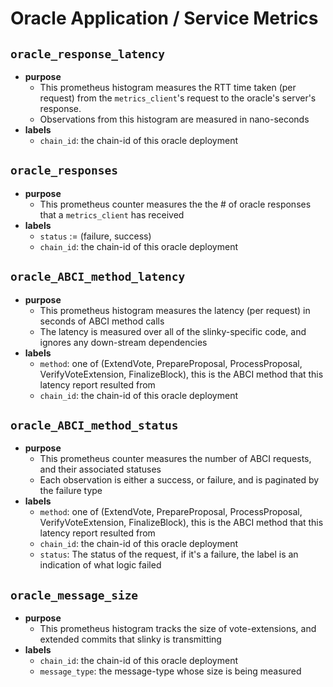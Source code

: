 # Oracle Application / Service Metrics

## `oracle_response_latency`

* **purpose**
    * This prometheus histogram measures the RTT time taken (per request) from the `metrics_client`'s request to the oracle's server's response.
    * Observations from this histogram are measured in nano-seconds
* **labels**
    * `chain_id`: the chain-id of this oracle deployment

## `oracle_responses`

* **purpose**
    * This prometheus counter measures the the # of oracle responses that a `metrics_client` has received
* **labels**
    * `status` := (failure, success)
    * `chain_id`: the chain-id of this oracle deployment

## `oracle_ABCI_method_latency`

* **purpose**
    * This prometheus histogram measures the latency (per request) in seconds of ABCI method calls
    * The latency is measured over all of the slinky-specific code, and ignores any down-stream dependencies
* **labels**
    * `method`: one of (ExtendVote, PrepareProposal, ProcessProposal, VerifyVoteExtension, FinalizeBlock), this is the ABCI method that this latency report resulted from
    * `chain_id`: the chain-id of this oracle deployment

## `oracle_ABCI_method_status`

* **purpose**
    * This prometheus counter measures the number of ABCI requests, and their associated statuses
    * Each observation is either a success, or failure, and is paginated by the failure type
* **labels**
    * `method`: one of (ExtendVote, PrepareProposal, ProcessProposal, VerifyVoteExtension, FinalizeBlock), this is the ABCI method that this latency report resulted from
    * `chain_id`: the chain-id of this oracle deployment
    * `status`: The status of the request, if it's a failure, the label is an indication of what logic failed

## `oracle_message_size`

* **purpose**
    * This prometheus histogram tracks the size of vote-extensions, and extended commits that slinky is transmitting 
* **labels**
    * `chain_id`: the chain-id of this oracle deployment
    * `message_type`: the message-type whose size is being measured
